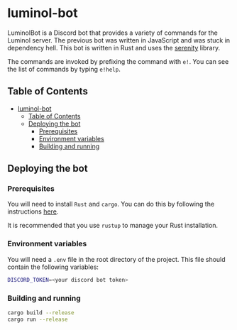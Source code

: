 # luminol-bot

LuminolBot is a Discord bot that provides a variety of commands for the Luminol server. The previous bot was written in JavaScript and was stuck in dependency hell. This bot is written in Rust and uses the [serenity](https://github.com/serenity-rs/serenity) library.

The commands are invoked by prefixing the command with `e!`. You can see the list of commands by typing `e!help`.

## Table of Contents

- [luminol-bot](#luminol-bot)
  - [Table of Contents](#table-of-contents)
  - [Deploying the bot](#deploying-the-bot)
    - [Prerequisites](#prerequisites)
    - [Environment variables](#environment-variables)
    - [Building and running](#building-and-running)

## Deploying the bot

### Prerequisites

You will need to install `Rust` and `cargo`. You can do this by following the instructions [here](https://www.rust-lang.org/tools/install).

It is recommended that you use `rustup` to manage your Rust installation.

### Environment variables

You will need a `.env` file in the root directory of the project. This file should contain the following variables:

```bash
DISCORD_TOKEN=<your discord bot token>
```

### Building and running

```bash
cargo build --release
cargo run --release
```
